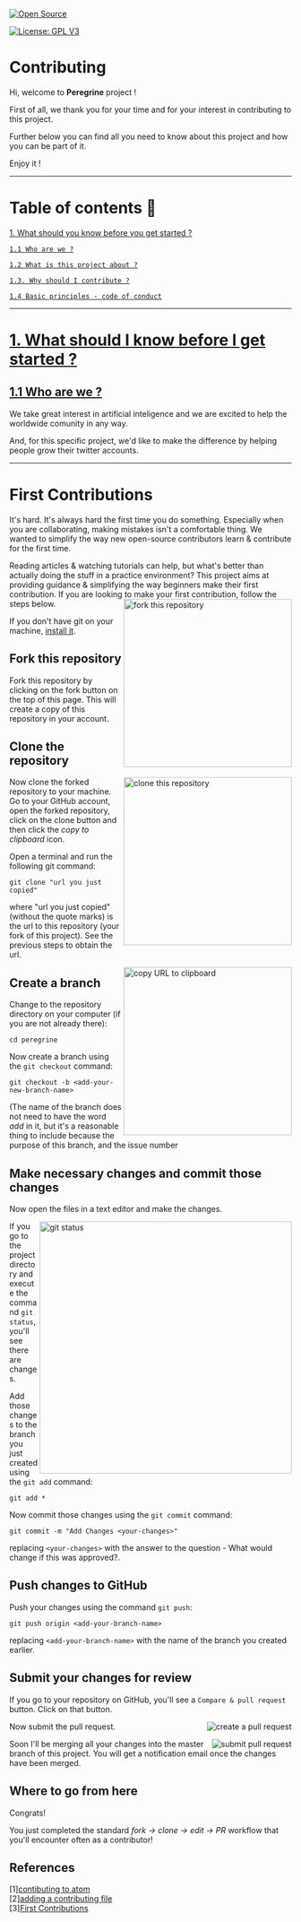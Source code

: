 [![Open Source ](https://badges.frapsoft.com/os/v1/open-source.png?v=103)](https://github.com/ellerbrock/open-source-badges/)

[![License: GPL V3](https://img.shields.io/badge/License-GPLv3-green.svg)](https://opensource.org/licenses/GPL-3.0)

# Contributing 
Hi, welcome to **Peregrine** project !

First of all, we thank you for your time and for your interest in contributing to this project.

Further below you can find all you need to know about this project and how you can be part of it.

Enjoy it !

---

# Table of contents 💬

[1. What should you know before you get started ?](one)

[`1.1 Who are we ?`](who-are-we)

<a href="./README.md">`1.2 What is this project about ?`</a>

<a href="why-contribute">`1.3. Why should I contribute ?`</a>

<a href="./CODE_OF_CONDUCT.md">`1.4 Basic principles - code of conduct`</a>

---

# <a href="one">1. What should I know before I get started ?</a>

## <a href="who-are-we">1.1 Who are we ?</a>

We take great interest in artificial inteligence and we are excited to help the worldwide comunity in any way. 

And, for this specific project, we'd like to make the difference by helping people grow their twitter accounts.

---

# First Contributions

It's hard. It's always hard the first time you do something. Especially when you are collaborating, making mistakes isn't a comfortable thing. We wanted to simplify the way new open-source contributors learn & contribute for the first time.

Reading articles & watching tutorials can help, but what's better than actually doing the stuff in a practice environment? This project aims at providing guidance & simplifying the way beginners make their first contribution. If you are looking to make your first contribution, follow the steps below.
<img align="right" width="300" src="https://raw.githubusercontent.com/deeplearningunb/pneumonia-diagnosis/master/assets/fork.png" alt="fork this repository" />

If you don't have git on your machine, [install it](https://help.github.com/articles/set-up-git/).

## Fork this repository

Fork this repository by clicking on the fork button on the top of this page.
This will create a copy of this repository in your account.

## Clone the repository

<img align="right" width="300" src="https://raw.githubusercontent.com/deeplearningunb/pneumonia-diagnosis/master/assets/clone.png" alt="clone this repository" />

Now clone the forked repository to your machine. Go to your GitHub account, open the forked repository, click on the clone button and then click the _copy to clipboard_ icon.

Open a terminal and run the following git command:

```
git clone "url you just copied"
```

where "url you just copied" (without the quote marks) is the url to this repository (your fork of this project). See the previous steps to obtain the url.

<img align="right" width="300" src="https://raw.githubusercontent.com/deeplearningunb/pneumonia-diagnosis/master/assets/copy-to-clipboard.png" alt="copy URL to clipboard" />

## Create a branch

Change to the repository directory on your computer (if you are not already there):

```
cd peregrine
```

Now create a branch using the `git checkout` command:

```
git checkout -b <add-your-new-branch-name>
```

(The name of the branch does not need to have the word _add_ in it, but it's a reasonable thing to include because the purpose of this branch, and the issue number

## Make necessary changes and commit those changes

Now open the files in a text editor and make the changes.

<img align="right" width="450" src="https://raw.githubusercontent.com/deeplearningunb/pneumonia-diagnosis/master/assets/git-status.png" alt="git status" />

If you go to the project directory and execute the command `git status`, you'll see there are changes.

Add those changes to the branch you just created using the `git add` command:

```
git add *
```

Now commit those changes using the `git commit` command:

```
git commit -m "Add Changes <your-changes>"
```

replacing `<your-changes>` with the answer to the question - What would change if this was approved?.

## Push changes to GitHub

Push your changes using the command `git push`:

```
git push origin <add-your-branch-name>
```

replacing `<add-your-branch-name>` with the name of the branch you created earlier.

## Submit your changes for review

If you go to your repository on GitHub, you'll see a `Compare & pull request` button. Click on that button.

<img style="float: right;" src="https://raw.githubusercontent.com/deeplearningunb/pneumonia-diagnosis/master/assets/compare-and-pull.png" alt="create a pull request" />

Now submit the pull request.

<img style="float: right;" src="assets/submit-pull-request.png" alt="submit pull request" />

Soon I'll be merging all your changes into the master branch of this project. You will get a notification email once the changes have been merged.

## Where to go from here 

Congrats!

You just completed the standard _fork -> clone -> edit -> PR_ workflow that you'll encounter often as a contributor!

## References

[1][contibuting to atom](https://github.com/atom/atom/blob/master/CONTRIBUTING.md#your-first-code-contribution) </br>
[2][adding a contributing file](https://help.github.com/en/github/building-a-strong-community/setting-guidelines-for-repository-contributors#adding-a-contributing-file) </br>
[3][First Contributions](https://github.com/firstcontributions/first-contributions/blob/master/README.md)
